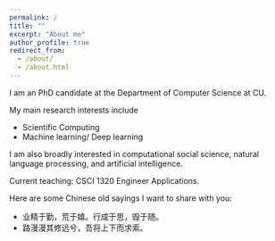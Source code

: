 ```yaml
---
permalink: /
title: ""
excerpt: "About me"
author_profile: true
redirect_from: 
  - /about/
  - /about.html
---
```


I am an PhD candidate at the Department of Computer Science at CU.

My main research interests include
* Scientific Computing 
* Machine learning/ Deep learning

I am also broadly interested in computational social science, natural language processing, and artificial intelligence.

Current teaching: CSCI 1320 Engineer Applications.

Here are some Chinese old sayings I want to share with you:
* 业精于勤，荒于嬉。行成于思，毁于随。
* 路漫漫其修远兮，吾将上下而求索。 
